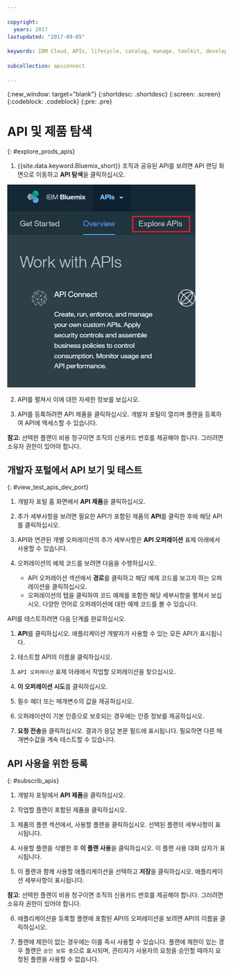 ```yaml
---

copyright:
  years: 2017
lastupdated: "2017-09-05"

keywords: IBM Cloud, APIs, lifecycle, catalog, manage, toolkit, develop, dev portal

subcollection: apiconnect

---
```


{:new_window: target="blank"}
{:shortdesc: .shortdesc}
{:screen: .screen}
{:codeblock: .codeblock}
{:pre: .pre}

# API 및 제품 탐색
{: #explore_prods_apis}

1. {{site.data.keyword.Bluemix_short}} 조직과 공유된 API를 보려면 API 랜딩 화면으로 이동하고
**API 탐색**을 클릭하십시오.

<img alt="API 탐색 탭이 강조표시된 API 랜딩 페이지" src="images/ExploreAPIs_tab.png">

2. API를 펼쳐서 이에 대한 자세한 정보를 보십시오.

3. API를 등록하려면 API 제품을 클릭하십시오.
개발자 포털이 열리며 플랜을 등록하여 API에 액세스할 수
있습니다. 

  **참고**: 선택한 플랜이 비용 청구이면 조직의 신용카드 번호를 제공해야 합니다. 그러려면 소유자 권한이 있어야 합니다.

## 개발자 포털에서 API 보기 및 테스트
{: #view_test_apis_dev_port}

1. 개발자 포털 홈 화면에서 **API 제품**을 클릭하십시오.

2. 추가 세부사항을 보려면 필요한 API가 포함된 제품의 **API**를 클릭한 후에
해당 API를 클릭하십시오.

3. API와 연관된 개별 오퍼레이션의 추가 세부사항은 **API 오퍼레이션**
표제 아래에서 사용할 수 있습니다.

4. 오퍼레이션의 예제 코드를 보려면 다음을 수행하십시오.
    - API 오퍼레이션 섹션에서 **경로**를 클릭하고
해당 예제 코드를 보고자 하는 오퍼레이션을 클릭하십시오.
    - 오퍼레이션의 탭을 클릭하여 코드 예제를 포함한 해당 세부사항을 펼쳐서 보십시오. 다양한 언어로
오퍼레이션에 대한 예제 코드를 볼 수 있습니다.

API를 테스트하려면 다음 단계를 완료하십시오.
1. **API**를 클릭하십시오.
애플리케이션 개발자가 사용할 수 있는 모든 API가 표시됩니다.

2. 테스트할 API의 이름을 클릭하십시오.

3. `API 오퍼레이션` 표제 아래에서 작업할 오퍼레이션을 찾으십시오.

4. **이 오퍼레이션 시도**를 클릭하십시오.

5. 필수 헤더 또는 매개변수의 값을 제공하십시오.

6. 오퍼레이션이 기본 인증으로 보호되는 경우에는 인증 정보를 제공하십시오.

7. **요청 전송**을 클릭하십시오.
결과가 응답 본문 필드에 표시됩니다. 필요하면 다른 매개변수값을
계속 테스트할 수 있습니다.

## API 사용을 위한 등록
{: #subscrib_apis}

1. 개발자 포털에서 **API 제품**을 클릭하십시오.

2. 작업할 플랜이 포함된 제품을 클릭하십시오.

3. 제품의 플랜 섹션에서, 사용할 플랜을 클릭하십시오. 선택된 플랜의
세부사항이 표시됩니다.

4. 사용할 플랜을 식별한 후 **이 플랜 사용**을
클릭하십시오.
이 플랜 사용 대화 상자가 표시됩니다.

5. 이 플랜과 함께 사용할 애플리케이션을 선택하고 **저장**을
클릭하십시오.
애플리케이션 세부사항이 표시됩니다.

  **참고**: 선택한 플랜이 비용 청구이면 조직의 신용카드 번호를 제공해야 합니다. 그러려면 소유자 권한이 있어야 합니다.

6. 애플리케이션을 등록할 플랜에 포함된 API의 오퍼레이션을 보려면
API의 이름을 클릭하십시오.

7. 플랜에 제한이 없는 경우에는 이를 즉시 사용할 수 있습니다. 플랜에 제한이 있는 경우 플랜은
`승인 보류 중`으로 표시되며, 관리자가 사용자의 요청을 승인할 때까지 요청된 플랜을
사용할 수 없습니다.




